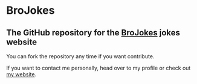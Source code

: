 # BroJokes

## The GitHub repository for the [BroJokes](http://www.brojokes.xyz) jokes website

You can fork the repository any time if you want contribute.

If you want to contact me personally, head over to my profile or check out [my website](http://www.elxas866.xyz/).
